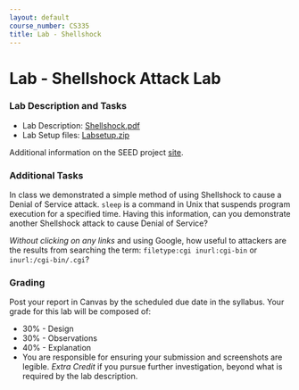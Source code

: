 ```yaml
---
layout: default
course_number: CS335
title: Lab - Shellshock
---
```


# Lab - Shellshock Attack Lab

### Lab Description and Tasks

- Lab Description: [Shellshock.pdf](shellshock/Shellshock.pdf)
- Lab Setup files: [Labsetup.zip](shellshock/Labsetup.zip)

Additional information on the SEED project [site](https://seedsecuritylabs.org/Labs_20.04/Web/Shellshock/).

### Additional Tasks

In class we demonstrated a simple method of using Shellshock to cause a Denial of Service attack. ```sleep``` is a command in Unix that suspends program execution for a specified time. Having this information, can you demonstrate another Shellshock attack to cause Denial of Service?

_Without clicking on any links_ and using Google, how useful to attackers are the results from searching the term: ```filetype:cgi inurl:cgi-bin``` or ```inurl:/cgi-bin/.cgi```?  

### Grading

Post your report in Canvas by the scheduled due date in the syllabus. Your grade for this lab will be composed of:
- 30% - Design
- 30% - Observations
- 40% - Explanation
-  You are responsible for ensuring your submission and screenshots are legible. *Extra Credit* if you pursue further investigation, beyond what is required by the lab description.
